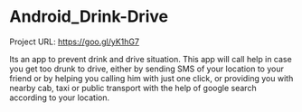 # Android_Drink-Drive
Project URL: https://goo.gl/yK1hG7

Its an app to prevent drink and drive situation. 
This app will call help in case you get too drunk to drive, either by sending SMS of your location to your friend or by helping you calling him with just one click, or providing you with nearby cab, taxi or public transport with the help of google search according to your location.
